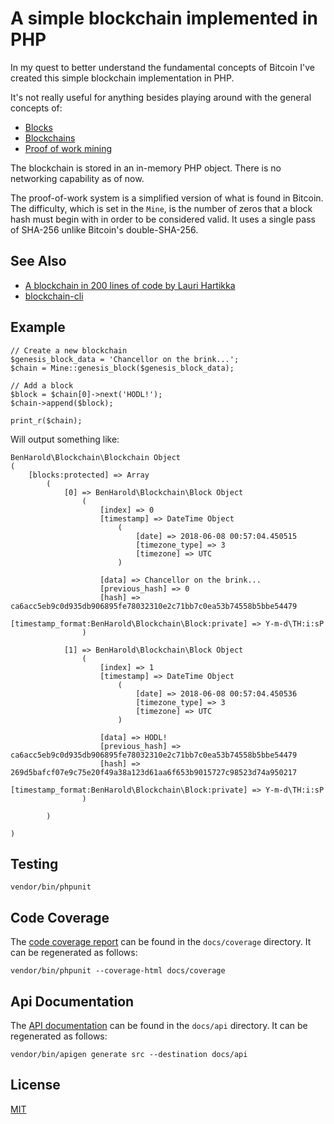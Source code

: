 # A simple blockchain implemented in PHP

In my quest to better understand the fundamental concepts of Bitcoin I've
created this simple blockchain implementation in PHP.

It's not really useful for anything besides playing around with the general
concepts of:

- [Blocks](src/Block.php)
- [Blockchains](src/Blockchain.php)
- [Proof of work mining](src/Mine.php)

The blockchain is stored in an in-memory PHP object. There is no networking
capability as of now.

The proof-of-work system is a simplified version of what is found in Bitcoin.
The difficulty, which is set in the `Mine`, is the number of zeros that
a block hash must begin with in order to be considered valid. It uses
a single pass of SHA-256 unlike Bitcoin's double-SHA-256.

## See Also

- [A blockchain in 200 lines of code by Lauri Hartikka](https://medium.com/@lhartikk/a-blockchain-in-200-lines-of-code-963cc1cc0e54)
- [blockchain-cli](https://github.com/seanjameshan/blockchain-cli)

## Example

    // Create a new blockchain
    $genesis_block_data = 'Chancellor on the brink...';
    $chain = Mine::genesis_block($genesis_block_data);
    
    // Add a block
    $block = $chain[0]->next('HODL!');
    $chain->append($block);
    
    print_r($chain);
    
Will output something like:

    BenHarold\Blockchain\Blockchain Object
    (
        [blocks:protected] => Array
            (
                [0] => BenHarold\Blockchain\Block Object
                    (
                        [index] => 0
                        [timestamp] => DateTime Object
                            (
                                [date] => 2018-06-08 00:57:04.450515
                                [timezone_type] => 3
                                [timezone] => UTC
                            )
    
                        [data] => Chancellor on the brink...
                        [previous_hash] => 0
                        [hash] => ca6acc5eb9c0d935db906895fe78032310e2c71bb7c0ea53b74558b5bbe54479
                        [timestamp_format:BenHarold\Blockchain\Block:private] => Y-m-d\TH:i:sP
                    )
    
                [1] => BenHarold\Blockchain\Block Object
                    (
                        [index] => 1
                        [timestamp] => DateTime Object
                            (
                                [date] => 2018-06-08 00:57:04.450536
                                [timezone_type] => 3
                                [timezone] => UTC
                            )
    
                        [data] => HODL!
                        [previous_hash] => ca6acc5eb9c0d935db906895fe78032310e2c71bb7c0ea53b74558b5bbe54479
                        [hash] => 269d5bafcf07e9c75e20f49a38a123d61aa6f653b9015727c98523d74a950217
                        [timestamp_format:BenHarold\Blockchain\Block:private] => Y-m-d\TH:i:sP
                    )
    
            )
    
    )

## Testing

`vendor/bin/phpunit`

## Code Coverage

The [code coverage report](docs/coverage/index.html) can be found in the `docs/coverage` directory. It can be regenerated as follows:

`vendor/bin/phpunit --coverage-html docs/coverage`

## Api Documentation

The [API documentation](docs/api/index.html) can be found in the `docs/api` directory. It can be regenerated as follows:

`vendor/bin/apigen generate src --destination docs/api`

## License

[MIT](LICENSE.md)
